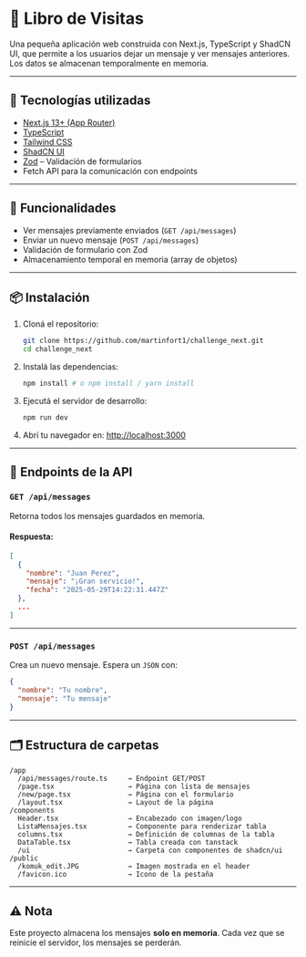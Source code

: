 # 📖 Libro de Visitas

Una pequeña aplicación web construida con Next.js, TypeScript y ShadCN UI, que permite a los usuarios dejar un mensaje y ver mensajes anteriores. Los datos se almacenan temporalmente en memoria.

---

## 🚀 Tecnologías utilizadas

- [Next.js 13+ (App Router)](https://nextjs.org/)
- [TypeScript](https://www.typescriptlang.org/)
- [Tailwind CSS](https://tailwindcss.com/)
- [ShadCN UI](https://ui.shadcn.dev/)
- [Zod](https://zod.dev/) – Validación de formularios
- Fetch API para la comunicación con endpoints

---

## 🧰 Funcionalidades

- Ver mensajes previamente enviados (`GET /api/messages`)
- Enviar un nuevo mensaje (`POST /api/messages`)
- Validación de formulario con Zod
- Almacenamiento temporal en memoria (array de objetos)

---

## 📦 Instalación

1. Cloná el repositorio:
   ```bash
   git clone https://github.com/martinfort1/challenge_next.git
   cd challenge_next
   ```

2. Instalá las dependencias:
   ```bash
   npm install # o npm install / yarn install
   ```

3. Ejecutá el servidor de desarrollo:
   ```bash
   npm run dev
   ```

4. Abrí tu navegador en: [http://localhost:3000](http://localhost:3000)

---

## 🔧 Endpoints de la API

### `GET /api/messages`
Retorna todos los mensajes guardados en memoria.

#### Respuesta:
```json
[
  {
    "nombre": "Juan Perez",
    "mensaje": "¡Gran servicio!",
    "fecha": "2025-05-29T14:22:31.447Z"
  },
  ...
]
```

---

### `POST /api/messages`
Crea un nuevo mensaje. Espera un `JSON` con:

```json
{
  "nombre": "Tu nombre",
  "mensaje": "Tu mensaje"
}
```

---

## 🗂 Estructura de carpetas

```
/app
  /api/messages/route.ts     → Endpoint GET/POST
  /page.tsx                  → Página con lista de mensajes
  /new/page.tsx              → Página con el formulario
  /layout.tsx                → Layout de la página
/components
  Header.tsx                 → Encabezado con imagen/logo
  ListaMensajes.tsx          → Componente para renderizar tabla
  columns.tsx                → Definición de columnas de la tabla
  DataTable.tsx              → Tabla creada con tanstack
  /ui                        → Carpeta con componentes de shadcn/ui
/public
  /komuk_edit.JPG            → Imagen mostrada en el header
  /favicon.ico               → Icono de la pestaña
```

---

## ⚠️ Nota

Este proyecto almacena los mensajes **solo en memoria**. Cada vez que se reinicie el servidor, los mensajes se perderán.
